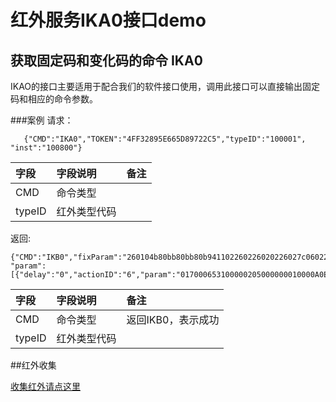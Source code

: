 # 红外服务IKA0接口demo

## 获取固定码和变化码的命令 IKA0

IKAO的接口主要适用于配合我们的软件接口使用，调用此接口可以直接输出固定码和相应的命令参数。 

###案例
请求：
```
   {"CMD":"IKA0","TOKEN":"4FF32895E665D89722C5","typeID":"100001", "inst":"100800"}
```

|字段|字段说明|备注|
|:---|:---|:---|
|CMD|命令类型|
|typeID|红外类型代码|


返回:

```
{"CMD":"IKB0","fixParam":"260104b80bb80bb80b941102260226020226027c06022602204e00",
"param":[{"delay":"0","actionID":"6","param":"017000653100000205000000010000A0E90000"}]}
```

|字段|字段说明|备注|
|:---|:---|:---|
|CMD|命令类型|返回IKB0，表示成功|
|typeID|红外类型代码|


##红外收集

[收集红外请点这里](http://www.irdaservice.cn/)
